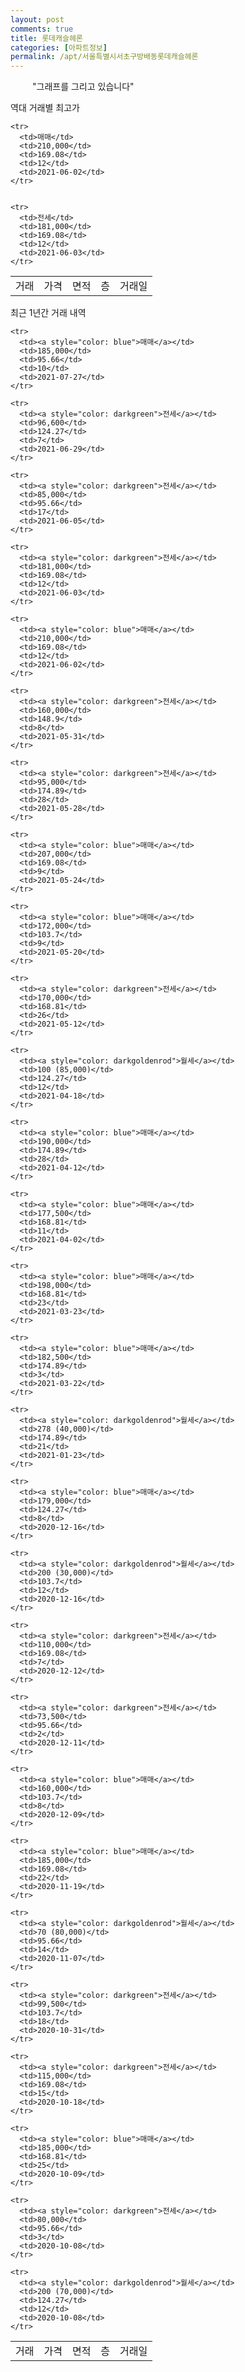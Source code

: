 ```yaml
---
layout: post
comments: true
title: 롯데캐슬헤론
categories: [아파트정보]
permalink: /apt/서울특별시서초구방배동롯데캐슬헤론
---
```


<script type="text/javascript">
  google.charts.load('current', {'packages':['line', 'corechart']});
  google.charts.setOnLoadCallback(drawChart);

  function drawChart() {
    var data = new google.visualization.DataTable();
    data.addColumn('date', '거래일');
    data.addColumn('number', "매매");
    data.addColumn('number', "전세");
    data.addColumn('number', "전매");

    data.addRows([[new Date(Date.parse("2021-07-27")), 185000, null, null], [new Date(Date.parse("2021-06-29")), null, 96600, null], [new Date(Date.parse("2021-06-05")), null, 85000, null], [new Date(Date.parse("2021-06-03")), null, 181000, null], [new Date(Date.parse("2021-06-02")), 210000, null, null], [new Date(Date.parse("2021-05-31")), null, 160000, null], [new Date(Date.parse("2021-05-28")), null, 95000, null], [new Date(Date.parse("2021-05-24")), 207000, null, null], [new Date(Date.parse("2021-05-20")), 172000, null, null], [new Date(Date.parse("2021-05-12")), null, 170000, null], [new Date(Date.parse("2021-04-18")), null, null, null], [new Date(Date.parse("2021-04-12")), 190000, null, null], [new Date(Date.parse("2021-04-02")), 177500, null, null], [new Date(Date.parse("2021-03-23")), 198000, null, null], [new Date(Date.parse("2021-03-22")), 182500, null, null], [new Date(Date.parse("2021-01-23")), null, null, null], [new Date(Date.parse("2020-12-16")), 179000, null, null], [new Date(Date.parse("2020-12-16")), null, null, null], [new Date(Date.parse("2020-12-12")), null, 110000, null], [new Date(Date.parse("2020-12-11")), null, 73500, null], [new Date(Date.parse("2020-12-09")), 160000, null, null], [new Date(Date.parse("2020-11-19")), 185000, null, null], [new Date(Date.parse("2020-11-07")), null, null, null], [new Date(Date.parse("2020-10-31")), null, 99500, null], [new Date(Date.parse("2020-10-18")), null, 115000, null], [new Date(Date.parse("2020-10-09")), 185000, null, null], [new Date(Date.parse("2020-10-08")), null, 80000, null], [new Date(Date.parse("2020-10-08")), null, null, null]]);

    var options = {
      lineWidth: 0,
      pointsVisible: true,    
      title: '최근 1년간 유형별 실거래가 분포',
      legend: { position: 'bottom' }
    };

    var formatter = new google.visualization.NumberFormat({pattern:'###,###'} );
    formatter.format(data, 1);
    formatter.format(data, 2);
    
    setTimeout(function() {
        var chart = new google.visualization.LineChart(document.getElementById('columnchart_material'));
        chart.draw(data, (options));
        document.getElementById('loading').style.display = 'none';
    }, 1000);


  }
</script>


<div id="loading" style="z-index:20; display: block; margin-left: 35px">"그래프를 그리고 있습니다"</div>
<div id="columnchart_material" style="width: 95%; margin-left: -35px; display: block"></div>

역대 거래별 최고가
<table class="sortable">
    <tr>
      <td>거래</td>
      <td>가격</td>
      <td>면적</td>
      <td>층</td>
      <td>거래일</td>
    </tr>
    
    <tr>
      <td>매매</td>
      <td>210,000</td>
      <td>169.08</td>
      <td>12</td>
      <td>2021-06-02</td>
    </tr>
        
    
    <tr>
      <td>전세</td>
      <td>181,000</td>
      <td>169.08</td>
      <td>12</td>
      <td>2021-06-03</td>
    </tr>
        
    
</table>

최근 1년간 거래 내역

<font size='small'>
<table class="sortable">
    <tr>
      <td>거래</td>
      <td>가격</td>
      <td>면적</td>
      <td>층</td>
      <td>거래일</td>
    </tr>

    <tr>
      <td><a style="color: blue">매매</a></td>
      <td>185,000</td>
      <td>95.66</td>
      <td>10</td>
      <td>2021-07-27</td>
    </tr>
      
    <tr>
      <td><a style="color: darkgreen">전세</a></td>
      <td>96,600</td>
      <td>124.27</td>
      <td>7</td>
      <td>2021-06-29</td>
    </tr>
      
    <tr>
      <td><a style="color: darkgreen">전세</a></td>
      <td>85,000</td>
      <td>95.66</td>
      <td>17</td>
      <td>2021-06-05</td>
    </tr>
      
    <tr>
      <td><a style="color: darkgreen">전세</a></td>
      <td>181,000</td>
      <td>169.08</td>
      <td>12</td>
      <td>2021-06-03</td>
    </tr>
      
    <tr>
      <td><a style="color: blue">매매</a></td>
      <td>210,000</td>
      <td>169.08</td>
      <td>12</td>
      <td>2021-06-02</td>
    </tr>
      
    <tr>
      <td><a style="color: darkgreen">전세</a></td>
      <td>160,000</td>
      <td>148.9</td>
      <td>8</td>
      <td>2021-05-31</td>
    </tr>
      
    <tr>
      <td><a style="color: darkgreen">전세</a></td>
      <td>95,000</td>
      <td>174.89</td>
      <td>28</td>
      <td>2021-05-28</td>
    </tr>
      
    <tr>
      <td><a style="color: blue">매매</a></td>
      <td>207,000</td>
      <td>169.08</td>
      <td>9</td>
      <td>2021-05-24</td>
    </tr>
      
    <tr>
      <td><a style="color: blue">매매</a></td>
      <td>172,000</td>
      <td>103.7</td>
      <td>9</td>
      <td>2021-05-20</td>
    </tr>
      
    <tr>
      <td><a style="color: darkgreen">전세</a></td>
      <td>170,000</td>
      <td>168.81</td>
      <td>26</td>
      <td>2021-05-12</td>
    </tr>
      
    <tr>
      <td><a style="color: darkgoldenrod">월세</a></td>
      <td>100 (85,000)</td>
      <td>124.27</td>
      <td>12</td>
      <td>2021-04-18</td>
    </tr>
      
    <tr>
      <td><a style="color: blue">매매</a></td>
      <td>190,000</td>
      <td>174.89</td>
      <td>28</td>
      <td>2021-04-12</td>
    </tr>
      
    <tr>
      <td><a style="color: blue">매매</a></td>
      <td>177,500</td>
      <td>168.81</td>
      <td>11</td>
      <td>2021-04-02</td>
    </tr>
      
    <tr>
      <td><a style="color: blue">매매</a></td>
      <td>198,000</td>
      <td>168.81</td>
      <td>23</td>
      <td>2021-03-23</td>
    </tr>
      
    <tr>
      <td><a style="color: blue">매매</a></td>
      <td>182,500</td>
      <td>174.89</td>
      <td>3</td>
      <td>2021-03-22</td>
    </tr>
      
    <tr>
      <td><a style="color: darkgoldenrod">월세</a></td>
      <td>278 (40,000)</td>
      <td>174.89</td>
      <td>21</td>
      <td>2021-01-23</td>
    </tr>
      
    <tr>
      <td><a style="color: blue">매매</a></td>
      <td>179,000</td>
      <td>124.27</td>
      <td>8</td>
      <td>2020-12-16</td>
    </tr>
      
    <tr>
      <td><a style="color: darkgoldenrod">월세</a></td>
      <td>200 (30,000)</td>
      <td>103.7</td>
      <td>12</td>
      <td>2020-12-16</td>
    </tr>
      
    <tr>
      <td><a style="color: darkgreen">전세</a></td>
      <td>110,000</td>
      <td>169.08</td>
      <td>7</td>
      <td>2020-12-12</td>
    </tr>
      
    <tr>
      <td><a style="color: darkgreen">전세</a></td>
      <td>73,500</td>
      <td>95.66</td>
      <td>2</td>
      <td>2020-12-11</td>
    </tr>
      
    <tr>
      <td><a style="color: blue">매매</a></td>
      <td>160,000</td>
      <td>103.7</td>
      <td>8</td>
      <td>2020-12-09</td>
    </tr>
      
    <tr>
      <td><a style="color: blue">매매</a></td>
      <td>185,000</td>
      <td>169.08</td>
      <td>22</td>
      <td>2020-11-19</td>
    </tr>
      
    <tr>
      <td><a style="color: darkgoldenrod">월세</a></td>
      <td>70 (80,000)</td>
      <td>95.66</td>
      <td>14</td>
      <td>2020-11-07</td>
    </tr>
      
    <tr>
      <td><a style="color: darkgreen">전세</a></td>
      <td>99,500</td>
      <td>103.7</td>
      <td>18</td>
      <td>2020-10-31</td>
    </tr>
      
    <tr>
      <td><a style="color: darkgreen">전세</a></td>
      <td>115,000</td>
      <td>169.08</td>
      <td>15</td>
      <td>2020-10-18</td>
    </tr>
      
    <tr>
      <td><a style="color: blue">매매</a></td>
      <td>185,000</td>
      <td>168.81</td>
      <td>25</td>
      <td>2020-10-09</td>
    </tr>
      
    <tr>
      <td><a style="color: darkgreen">전세</a></td>
      <td>80,000</td>
      <td>95.66</td>
      <td>3</td>
      <td>2020-10-08</td>
    </tr>
      
    <tr>
      <td><a style="color: darkgoldenrod">월세</a></td>
      <td>200 (70,000)</td>
      <td>124.27</td>
      <td>12</td>
      <td>2020-10-08</td>
    </tr>
      
</table>
</font>

